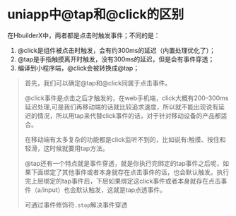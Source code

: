 # uniapp中@tap和@click的区别

在HbuilderX中，两者都是点击时触发事件；不同的是：

1. @click是组件被点击时触发，会有约300ms的延迟（内置处理优化了）；
2. @tap是手指触摸离开时触发，没有300ms的延迟，但是会有事件穿透；
3. 编译到小程序端，@click会被转换成@tap；

> 首先，我们可以确定@tap和@click同属于点击事件。
>
> @click事件是点击之后才触发的，在web手机端，click大概有200-300ms延迟处理,可是我们再移动端的话就比较追求速度，所以就不能出现说有延迟的情况，所以用tap来代替click事件的话，对于针对移动设备的产品都适合。
>
> 在移动端有太多复杂的功能都是click监听不到的，比如说有:触摸、按住和轻滑，这时候就要用tap方法。
>
> @tap还有一个特点就是事件穿透，就是你执行完绑定的tap事件之后呢，如果下面绑定了其他事件或者本身就存在点击事件的话，也会默认触发。执行完上层绑定的tap事件后，下层如果绑定这click事件或者本身就存在点击事件（a/input）也会默认触发，这就是tap点透事件。
>
> 可通过事件修饰符`.stop`解决事件穿透